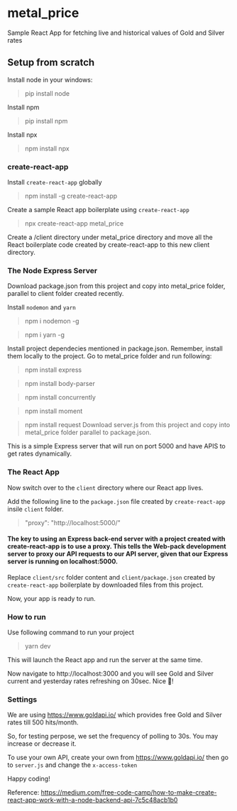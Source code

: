 # metal_price
Sample React App for fetching live and historical values of Gold and Silver rates

## Setup from scratch

Install node in your windows:
> pip install node

Install npm
> pip install npm

Install npx
> npm install npx

### create-react-app

Install `create-react-app` globally
> npm install -g create-react-app

Create a sample React app boilerplate using `create-react-app`
> npx create-react-app metal_price
 
Create a /client directory under metal_price directory and move all the React boilerplate code created by create-react-app to this new client directory.

### The Node Express Server

Download package.json from this project and copy into metal_price folder, parallel to client folder created recently.

Install `nodemon` and `yarn`
> npm i nodemon -g

> npm i yarn -g

Install project dependecies mentioned in package.json. Remember, install them locally to the project.
Go to metal_price folder and run following:
> npm install express

> npm install body-parser

> npm install concurrently

> npm install moment

>npm install request
Download server.js from this project and copy into metal_price folder parallel to package.json.

This is a simple Express server that will run on port 5000 and have APIS to get rates dynamically.

### The React App

Now switch over to the `client` directory where our React app lives.

Add the following line to the `package.json` file created by `create-react-app` insile `client` folder.
> "proxy": "http://localhost:5000/"


#### The key to using an Express back-end server with a project created with create-react-app is to use a proxy. This tells the Web-pack development server to proxy our API requests to our API server, given that our Express server is running on localhost:5000.

Replace `client/src` folder content and `client/package.json` created by `create-react-app` boilerplate by downloaded files from this project.

Now, your app is ready to run.

### How to run

Use following command to run your project
> yarn dev

This will launch the React app and run the server at the same time.

Now navigate to http://localhost:3000 and you will see Gold and Silver current and yesterday rates refreshing on 30sec. Nice 🎉!

### Settings
We are using https://www.goldapi.io/ which provides free Gold and Silver rates till 500 hits/month.

So, for testing perpose, we set the frequency of polling to 30s. You may increase or decrease it.

To use your own API, create your own from https://www.goldapi.io/ then go to `server.js` and change the `x-access-token`

Happy coding!



Reference: https://medium.com/free-code-camp/how-to-make-create-react-app-work-with-a-node-backend-api-7c5c48acb1b0

